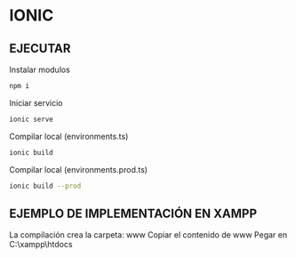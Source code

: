 <h1>IONIC</h1>


## EJECUTAR

Instalar modulos
```bash
npm i
```

Iniciar servicio
```bash
ionic serve
```

Compilar local (environments.ts)
```bash
ionic build
```

Compilar local (environments.prod.ts)
```bash
ionic build --prod
```


## EJEMPLO DE IMPLEMENTACIÓN EN XAMPP
La compilación crea la carpeta: www
Copiar el contenido de www
Pegar en C:\xampp\htdocs
